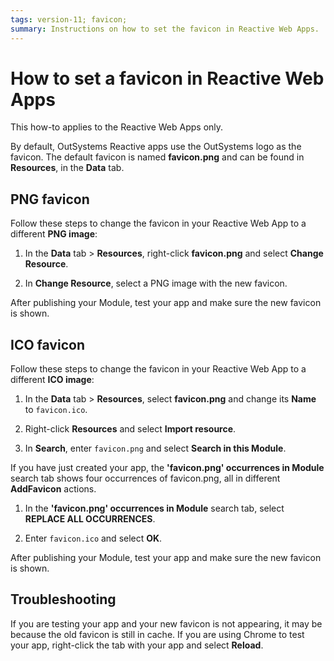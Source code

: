 ```yaml
---
tags: version-11; favicon;
summary: Instructions on how to set the favicon in Reactive Web Apps.
---
```


# How to set a favicon in Reactive Web Apps

<div class="info" markdown="1">

This how-to applies to the Reactive Web Apps only.

</div>

By default, OutSystems Reactive apps use the OutSystems logo as the favicon. The default favicon is named **favicon.png** and can be found in **Resources**, in the **Data** tab.

## PNG favicon

Follow these steps to change the favicon in your Reactive Web App to a different **PNG image**:

1. In the **Data** tab > **Resources**, right-click **favicon.png** and select **Change Resource**.

1. In **Change Resource**, select a PNG image with the new favicon.

After publishing your Module, test your app and make sure the new favicon is shown.

## ICO favicon

Follow these steps to change the favicon in your Reactive Web App to a different **ICO image**:

1. In the **Data** tab > **Resources**, select **favicon.png** and change its **Name** to `favicon.ico`.

1. Right-click **Resources** and select **Import resource**.

1. In **Search**, enter `favicon.png` and select **Search in this Module**.

  <div class="info" mardkwon="1"> 

  If you have just created your app, the **'favicon.png' occurrences in Module** search tab shows four occurrences of favicon.png, all in different **AddFavicon** actions.

  </div>

1. In the **'favicon.png' occurrences in Module** search tab, select **REPLACE ALL OCCURRENCES**.

1. Enter `favicon.ico` and select **OK**.

After publishing your Module, test your app and make sure the new favicon is shown.

## Troubleshooting

If you are testing your app and your new favicon is not appearing, it may be because the old favicon is still in cache. If you are using Chrome to test your app, right-click the tab with your app and select **Reload**. 
